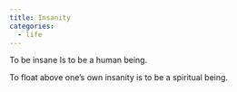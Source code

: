 ```yaml
---
title: Insanity
categories:
  - life
---
```

To be insane
Is to be a human being.

To float above one’s own insanity
is to be a spiritual being.
